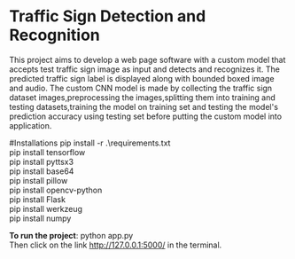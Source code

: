 # Traffic Sign Detection and Recognition
This project aims to develop a web page software with a custom model that accepts test traffic sign image as input and detects and recognizes it. The predicted traffic sign label is displayed along with bounded boxed image and audio. The custom CNN model is made by collecting the traffic sign dataset images,preprocessing the images,splitting them into training and testing datasets,training the model on training set and testing the model's prediction accuracy using testing set before putting the custom model into application.

#Installations 
pip install -r .\requirements.txt </br>
pip install tensorflow </br>
pip install pyttsx3 </br>
pip install base64 </br>
pip install pillow </br>
pip install opencv-python </br>
pip install Flask </br>
pip install werkzeug </br>
pip install numpy 

**To run the project**: python app.py </br>
Then click on the link http://127.0.0.1:5000/ in the terminal.
